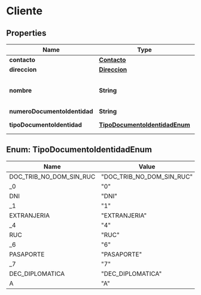 # Cliente

## Properties
Name | Type | Description | Notes
------------ | ------------- | ------------- | -------------
**contacto** | [**Contacto**](Contacto.md) |  |  [optional]
**direccion** | [**Direccion**](Direccion.md) |  |  [optional]
**nombre** | **String** | Nombre o Razón Social del cliente | 
**numeroDocumentoIdentidad** | **String** |  | 
**tipoDocumentoIdentidad** | [**TipoDocumentoIdentidadEnum**](#TipoDocumentoIdentidadEnum) | Catalogo 06 | 

<a name="TipoDocumentoIdentidadEnum"></a>
## Enum: TipoDocumentoIdentidadEnum
Name | Value
---- | -----
DOC_TRIB_NO_DOM_SIN_RUC | &quot;DOC_TRIB_NO_DOM_SIN_RUC&quot;
_0 | &quot;0&quot;
DNI | &quot;DNI&quot;
_1 | &quot;1&quot;
EXTRANJERIA | &quot;EXTRANJERIA&quot;
_4 | &quot;4&quot;
RUC | &quot;RUC&quot;
_6 | &quot;6&quot;
PASAPORTE | &quot;PASAPORTE&quot;
_7 | &quot;7&quot;
DEC_DIPLOMATICA | &quot;DEC_DIPLOMATICA&quot;
A | &quot;A&quot;
